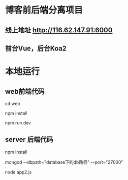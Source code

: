 # 博客前后端分离项目
## 线上地址 http://116.62.147.91:6000
## 前台Vue，后台Koa2

# 本地运行

## web前端代码

cd web

npm install

npm run dev

## server 后端代码

npm install

mongod --dbpath="database下的db路径" --port="27030"

node app2.js


